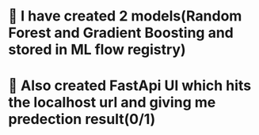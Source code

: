 # 📌 I have created 2 models(Random Forest and Gradient Boosting and stored in ML flow registry)

# 📌 Also created FastApi UI which hits the localhost url and giving me predection result(0/1)